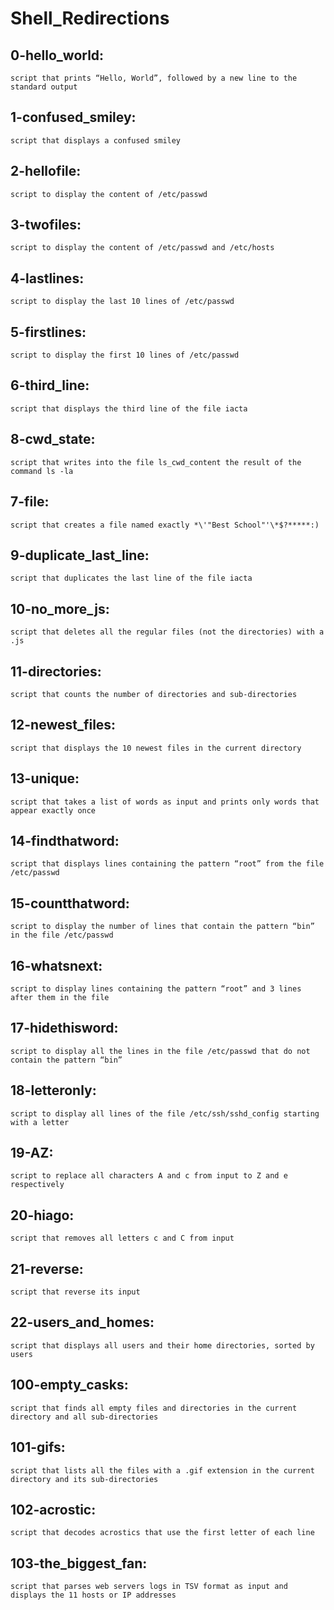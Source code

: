 # Shell_Redirections

## 0-hello_world: 
    script that prints “Hello, World”, followed by a new line to the standard output
    
## 1-confused_smiley: 
    script that displays a confused smiley
## 2-hellofile: 
    script to display the content of /etc/passwd

## 3-twofiles: 
    script to display the content of /etc/passwd and /etc/hosts

## 4-lastlines: 
    script to display the last 10 lines of /etc/passwd

## 5-firstlines: 
    script to display the first 10 lines of /etc/passwd

## 6-third_line: 
    script that displays the third line of the file iacta

## 8-cwd_state: 
    script that writes into the file ls_cwd_content the result of the command ls -la
## 7-file: 
    script that creates a file named exactly *\'"Best School"'\*$?*****:)

## 9-duplicate_last_line: 
    script that duplicates the last line of the file iacta

## 10-no_more_js: 
    script that deletes all the regular files (not the directories) with a .js

## 11-directories: 
    script that counts the number of directories and sub-directories
## 12-newest_files: 
    script that displays the 10 newest files in the current directory

## 13-unique: 
    script that takes a list of words as input and prints only words that appear exactly once

## 14-findthatword: 
    script that displays lines containing the pattern “root” from the file /etc/passwd

## 15-countthatword: 
    script to display the number of lines that contain the pattern “bin” in the file /etc/passwd

## 16-whatsnext: 
    script to display lines containing the pattern “root” and 3 lines after them in the file

## 17-hidethisword: 
    script to display all the lines in the file /etc/passwd that do not contain the pattern “bin”

## 18-letteronly: 
    script to display all lines of the file /etc/ssh/sshd_config starting with a letter

## 19-AZ: 
    script to replace all characters A and c from input to Z and e respectively

## 20-hiago: 
    script that removes all letters c and C from input

## 21-reverse: 
    script that reverse its input

## 22-users_and_homes: 
    script that displays all users and their home directories, sorted by users

## 100-empty_casks: 
    script that finds all empty files and directories in the current directory and all sub-directories

## 101-gifs: 
    script that lists all the files with a .gif extension in the current directory and its sub-directories

## 102-acrostic: 
    script that decodes acrostics that use the first letter of each line

## 103-the_biggest_fan: 
    script that parses web servers logs in TSV format as input and displays the 11 hosts or IP addresses
